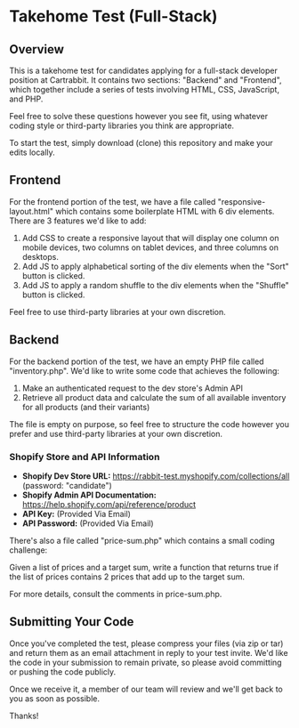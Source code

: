# Takehome Test (Full-Stack)

## Overview

This is a takehome test for candidates applying for a full-stack developer
position at Cartrabbit. It contains two sections: "Backend" and "Frontend", which
together include a series of tests involving HTML, CSS, JavaScript, and PHP.
 
Feel free to solve these questions however you see fit, using whatever coding
style or third-party libraries you think are appropriate.

To start the test, simply download (clone) this repository and make your edits locally.

## Frontend

For the frontend portion of the test, we have a file called
"responsive-layout.html" which contains some boilerplate HTML with 6 div
elements. There are 3 features we'd like to add:

1. Add CSS to create a responsive layout that will display one column on mobile
devices, two columns on tablet devices, and three columns on desktops.
2. Add JS to apply alphabetical sorting of the div elements when the "Sort"
button is clicked.
3. Add JS to apply a random shuffle to the div elements when the "Shuffle"
button is clicked.

Feel free to use third-party libraries at your own discretion.

## Backend

For the backend portion of the test, we have an empty PHP file called
"inventory.php". We'd like to write some code that achieves the following:

1. Make an authenticated request to the dev store's Admin API
2. Retrieve all product data and calculate the sum of all available inventory
for all products (and their variants)

The file is empty on purpose, so feel free to structure the code however you
prefer and use third-party libraries at your own discretion.

### Shopify Store and API Information

* **Shopify Dev Store URL:** https://rabbit-test.myshopify.com/collections/all
(password: "candidate")
* **Shopify Admin API Documentation:** https://help.shopify.com/api/reference/product
* **API Key:** (Provided Via Email)
* **API Password:** (Provided Via Email)

There's also a file called "price-sum.php" which contains a small coding
challenge:

Given a list of prices and a target sum, write a function that returns true if
the list of prices contains 2 prices that add up to the target sum.

For more details, consult the comments in price-sum.php.

## Submitting Your Code

Once you've completed the test, please compress your files (via zip or tar) and
return them as an email attachment in reply to your test invite. We'd like the
code in your submission to remain private, so please avoid committing or pushing
the code publicly.

Once we receive it, a member of our team will review and we'll get back to you
as soon as possible.

Thanks!
